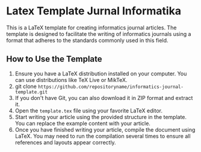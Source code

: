 # Latex Template Jurnal Informatika
This is a LaTeX template for creating informatics journal articles. The template is designed to facilitate the writing of informatics journals using a format that adheres to the standards commonly used in this field.

## How to Use the Template
1. Ensure you have a LaTeX distribution installed on your computer. You can use distributions like TeX Live or MikTeX.
2. git clone `https://github.com/repositoryname/informatics-journal-template.git`
3. If you don't have Git, you can also download it in ZIP format and extract it.
4. Open the `template.tex` file using your favorite LaTeX editor.
5. Start writing your article using the provided structure in the template. You can replace the example content with your article.
6. Once you have finished writing your article, compile the document using LaTeX. You may need to run the compilation several times to ensure all references and layouts appear correctly.
